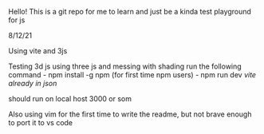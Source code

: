 Hello! This is a git repo for me to learn and just be a kinda test playground for js 

8/12/21

Using vite and 3js 

Testing 3d js using three js and messing with shading
run the following command
    - npm install -g npm (for first time npm users) 
    - npm run dev 
*vite already in json*

should run on local host 3000 or som 

Also using vim for the first time to write the readme, but not brave enough to port it to vs code
